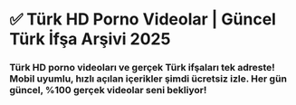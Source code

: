 # ✅ Türk HD Porno Videolar | Güncel Türk İfşa Arşivi 2025
### Türk HD porno videoları ve gerçek Türk ifşaları tek adreste! Mobil uyumlu, hızlı açılan içerikler şimdi ücretsiz izle. Her gün güncel, %100 gerçek videolar seni bekliyor!
